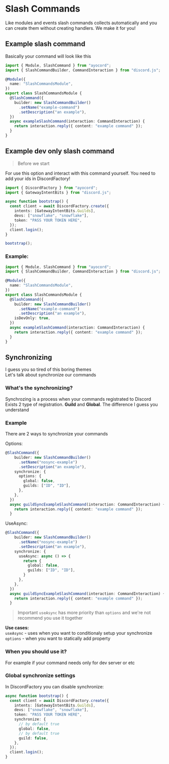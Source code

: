 # Slash Commands

Like modules and events slash commands collects automatically and you can create them without creating handlers. We make it for you!

## Example slash command

Basically your command will look like this

```ts
import { Module, SlashCommand } from "ayocord";
import { SlashCommandBuilder, CommandInteraction } from "discord.js";

@Module({
  name: "SlashCommandsModule",
})
export class SlashCommandsModule {
  @SlashCommand({
    builder: new SlashCommandBuilder()
      .setName("example-command")
      .setDescription("an example"),
  })
  async exampleSlashCommand(interaction: CommandInteraction) {
    return interaction.reply({ content: "example command" });
  }
}
```

## Example dev only slash command

> Before we start

<p>For use this option and interact with this command yourself. You need to add your ids in DiscordFactory!</p>

```ts
import { DiscordFactory } from "ayocord";
import { GatewayIntentBits } from "discord.js";

async function bootstrap() {
  const client = await DiscordFactory.create({
    intents: [GatewayIntentBits.Guilds],
    devs: ["snowflake", "snowflake"],
    token: "PASS YOUR TOKEN HERE",
  });
  client.login();
}

bootstrap();
```

### Example:

```ts
import { Module, SlashCommand } from "ayocord";
import { SlashCommandBuilder, CommandInteraction } from "discord.js";

@Module({
  name: "SlashCommandsModule",
})
export class SlashCommandsModule {
  @SlashCommand({
    builder: new SlashCommandBuilder()
      .setName("example-command")
      .setDescription("an example"),
    isDevOnly: true,
  })
  async exampleSlashCommand(interaction: CommandInteraction) {
    return interaction.reply({ content: "example command" });
  }
}
```

## Synchronizing

I guess you so tired of this boring themes <br>
Let's talk about synchronize our commands

### What's the synchronizing?

Synchrozing is a process when your commands registrated to Discord <br>
Exists 2 type of registration. **Guild** and **Global**. The difference I guess you understand<br>

### Example

There are 2 ways to synchronize your commands <br>

Options:

```ts
@SlashCommand({
    builder: new SlashCommandBuilder()
      .setName("nosync-example")
      .setDescription("an example"),
    synchronize: {
      options: {
        global: false,
        guilds: ["ID", "ID"],
      },
    },
  })
  async guildSyncExampleSlashCommand(interaction: CommandInteraction) {
    return interaction.reply({ content: "example command" });
  }

```

UseAsync:

```ts
@SlashCommand({
    builder: new SlashCommandBuilder()
      .setName("nosync-example")
      .setDescription("an example"),
    synchronize: {
      useAsync: async () => {
        return {
          global: false,
          guilds: ["ID", "ID"],
        }
      },
    },
  })
  async guildSyncExampleSlashCommand(interaction: CommandInteraction) {
    return interaction.reply({ content: "example command" });
  }

```

> Important
> `useAsync` has more priority than `options` and we're not recommend you use it together <br>

**Use cases:**<br>
`useAsync` - uses when you want to conditionaly setup your synchronize <br>
`options` - when you want to statically add property

### When you should use it?

For example if your command needs only for dev server or etc

### Global synchronize settings

In DiscordFactory you can disable synchronize:

```ts
async function bootstrap() {
  const client = await DiscordFactory.create({
    intents: [GatewayIntentBits.Guilds],
    devs: ["snowflake", "snowflake"],
    token: "PASS YOUR TOKEN HERE",
    synchronize: {
      // by default true
      global: false,
      // by default true
      guild: false,
    },
  });
  client.login();
}
```

